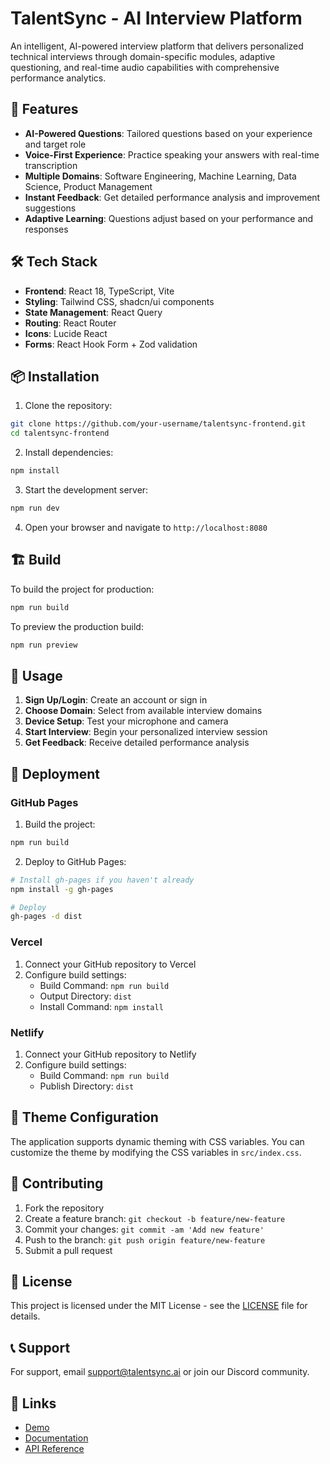# TalentSync - AI Interview Platform

An intelligent, AI-powered interview platform that delivers personalized technical interviews through domain-specific modules, adaptive questioning, and real-time audio capabilities with comprehensive performance analytics.

## 🚀 Features

- **AI-Powered Questions**: Tailored questions based on your experience and target role
- **Voice-First Experience**: Practice speaking your answers with real-time transcription
- **Multiple Domains**: Software Engineering, Machine Learning, Data Science, Product Management
- **Instant Feedback**: Get detailed performance analysis and improvement suggestions
- **Adaptive Learning**: Questions adjust based on your performance and responses

## 🛠️ Tech Stack

- **Frontend**: React 18, TypeScript, Vite
- **Styling**: Tailwind CSS, shadcn/ui components
- **State Management**: React Query
- **Routing**: React Router
- **Icons**: Lucide React
- **Forms**: React Hook Form + Zod validation

## 📦 Installation

1. Clone the repository:
```bash
git clone https://github.com/your-username/talentsync-frontend.git
cd talentsync-frontend
```

2. Install dependencies:
```bash
npm install
```

3. Start the development server:
```bash
npm run dev
```

4. Open your browser and navigate to `http://localhost:8080`

## 🏗️ Build

To build the project for production:

```bash
npm run build
```

To preview the production build:

```bash
npm run preview
```

## 🎯 Usage

1. **Sign Up/Login**: Create an account or sign in
2. **Choose Domain**: Select from available interview domains
3. **Device Setup**: Test your microphone and camera
4. **Start Interview**: Begin your personalized interview session
5. **Get Feedback**: Receive detailed performance analysis

## 🚀 Deployment

### GitHub Pages

1. Build the project:
```bash
npm run build
```

2. Deploy to GitHub Pages:
```bash
# Install gh-pages if you haven't already
npm install -g gh-pages

# Deploy
gh-pages -d dist
```

### Vercel

1. Connect your GitHub repository to Vercel
2. Configure build settings:
   - Build Command: `npm run build`
   - Output Directory: `dist`
   - Install Command: `npm install`

### Netlify

1. Connect your GitHub repository to Netlify
2. Configure build settings:
   - Build Command: `npm run build`
   - Publish Directory: `dist`

## 🎨 Theme Configuration

The application supports dynamic theming with CSS variables. You can customize the theme by modifying the CSS variables in `src/index.css`.

## 🤝 Contributing

1. Fork the repository
2. Create a feature branch: `git checkout -b feature/new-feature`
3. Commit your changes: `git commit -am 'Add new feature'`
4. Push to the branch: `git push origin feature/new-feature`
5. Submit a pull request

## 📄 License

This project is licensed under the MIT License - see the [LICENSE](LICENSE) file for details.

## 📞 Support

For support, email support@talentsync.ai or join our Discord community.

## 🔗 Links

- [Demo](https://talentsync-demo.vercel.app)
- [Documentation](https://docs.talentsync.ai)
- [API Reference](https://api.talentsync.ai/docs)
